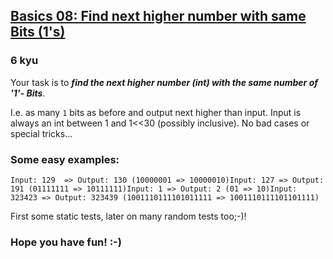 <h2><a href=https://www.codewars.com/kata/56bdd0aec5dc03d7780010a5/train/javascript target="_blank">Basics 08: Find next higher number with same Bits (1's)</a></h2><h3>6 kyu</h3><p>Your task is to <em><strong>find the next higher number (int) with the same number of '1'- Bits</strong></em>.</p><p>I.e. as many <code>1</code> bits as before and output next higher than input. Input is always an int between 1 and 1&lt;&lt;30 (possibly inclusive). No bad cases or special tricks...</p><h3 id="some-easy-examples">Some easy examples:</h3><pre><code>Input: 129  =&gt; Output: 130 (10000001 =&gt; 10000010)Input: 127 =&gt; Output: 191 (01111111 =&gt; 10111111)Input: 1 =&gt; Output: 2 (01 =&gt; 10)Input: 323423 =&gt; Output: 323439 (1001110111101011111 =&gt; 1001110111101101111)</code></pre><p>First some static tests, later on many random tests too;-)!</p><h3 id="hope-you-have-fun--">Hope you have fun! :-)</h3>